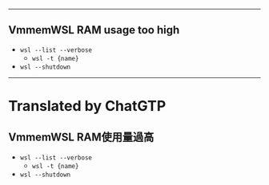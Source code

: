 <!--HugoNoteFlag-->

---

## VmmemWSL RAM usage too high

* `wsl --list --verbose`
  *  `wsl -t {name}`
*  `wsl --shutdown`



---

<!--HugoNoteZhFlag-->

# Translated by ChatGTP

## VmmemWSL RAM使用量過高

* `wsl --list --verbose`
  *  `wsl -t {name}`
*  `wsl --shutdown`
